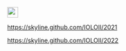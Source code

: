 <!-- ![](https://komarev.com/ghpvc/?username=IOLOII&color=blueviolet)    -->


<img src="https://media.giphy.com/media/hvRJCLFzcasrR4ia7z/giphy.gif" width="25px">


<!-- ![IOLOII's GitHub stats](https://github-readme-stats.vercel.app/api?username=IOLOII&show_icons=true) -->
<!-- [![Imaage](https://github.com/IOLOII/IOLOII/blob/master/image.png?raw=true)](https://github.com/IOLOII) -->

<!-- ![Metrics](https://metrics.lecoq.io/IOLOII?template=classic&config.timezone=Asia%2FShanghai) -->

<!-- ![IOLOII's Most used languages](https://github-readme-stats.vercel.app/api/top-langs?username=IOLOII&show_icons=true&count_private=true&theme=gotham) -->

<!-- ![IOLOII's Most used languages](https://github-readme-stats.vercel.app/api/top-langs/?username=IOLOII&layout=compact&hide_border=true&langs_count=10) -->


<https://skyline.github.com/IOLOII/2021>  

<https://skyline.github.com/IOLOII/2022>
